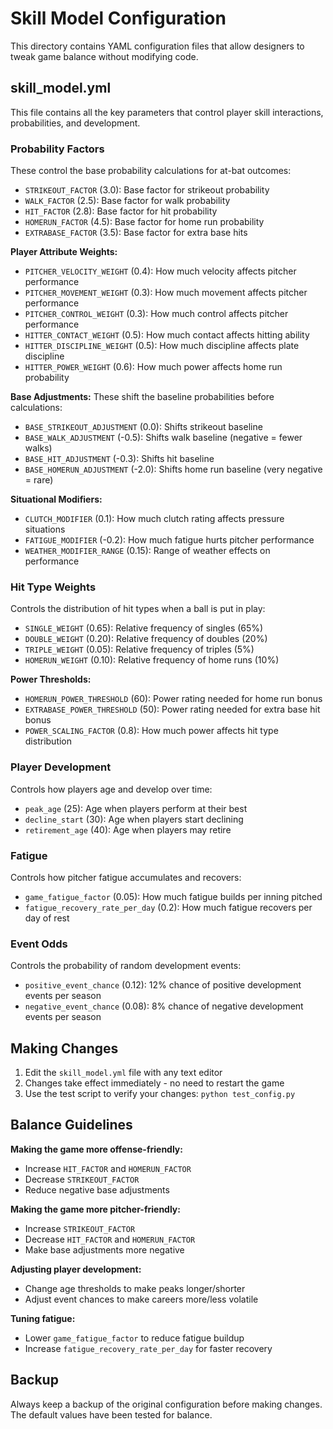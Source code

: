 # Skill Model Configuration

This directory contains YAML configuration files that allow designers to tweak game balance without modifying code.

## skill_model.yml

This file contains all the key parameters that control player skill interactions, probabilities, and development.

### Probability Factors

These control the base probability calculations for at-bat outcomes:

- `STRIKEOUT_FACTOR` (3.0): Base factor for strikeout probability
- `WALK_FACTOR` (2.5): Base factor for walk probability  
- `HIT_FACTOR` (2.8): Base factor for hit probability
- `HOMERUN_FACTOR` (4.5): Base factor for home run probability
- `EXTRABASE_FACTOR` (3.5): Base factor for extra base hits

**Player Attribute Weights:**
- `PITCHER_VELOCITY_WEIGHT` (0.4): How much velocity affects pitcher performance
- `PITCHER_MOVEMENT_WEIGHT` (0.3): How much movement affects pitcher performance
- `PITCHER_CONTROL_WEIGHT` (0.3): How much control affects pitcher performance
- `HITTER_CONTACT_WEIGHT` (0.5): How much contact affects hitting ability
- `HITTER_DISCIPLINE_WEIGHT` (0.5): How much discipline affects plate discipline
- `HITTER_POWER_WEIGHT` (0.6): How much power affects home run probability

**Base Adjustments:**
These shift the baseline probabilities before calculations:
- `BASE_STRIKEOUT_ADJUSTMENT` (0.0): Shifts strikeout baseline
- `BASE_WALK_ADJUSTMENT` (-0.5): Shifts walk baseline (negative = fewer walks)
- `BASE_HIT_ADJUSTMENT` (-0.3): Shifts hit baseline
- `BASE_HOMERUN_ADJUSTMENT` (-2.0): Shifts home run baseline (very negative = rare)

**Situational Modifiers:**
- `CLUTCH_MODIFIER` (0.1): How much clutch rating affects pressure situations
- `FATIGUE_MODIFIER` (-0.2): How much fatigue hurts pitcher performance
- `WEATHER_MODIFIER_RANGE` (0.15): Range of weather effects on performance

### Hit Type Weights

Controls the distribution of hit types when a ball is put in play:

- `SINGLE_WEIGHT` (0.65): Relative frequency of singles (65%)
- `DOUBLE_WEIGHT` (0.20): Relative frequency of doubles (20%) 
- `TRIPLE_WEIGHT` (0.05): Relative frequency of triples (5%)
- `HOMERUN_WEIGHT` (0.10): Relative frequency of home runs (10%)

**Power Thresholds:**
- `HOMERUN_POWER_THRESHOLD` (60): Power rating needed for home run bonus
- `EXTRABASE_POWER_THRESHOLD` (50): Power rating needed for extra base hit bonus
- `POWER_SCALING_FACTOR` (0.8): How much power affects hit type distribution

### Player Development

Controls how players age and develop over time:

- `peak_age` (25): Age when players perform at their best
- `decline_start` (30): Age when players start declining
- `retirement_age` (40): Age when players may retire

### Fatigue

Controls how pitcher fatigue accumulates and recovers:

- `game_fatigue_factor` (0.05): How much fatigue builds per inning pitched
- `fatigue_recovery_rate_per_day` (0.2): How much fatigue recovers per day of rest

### Event Odds

Controls the probability of random development events:

- `positive_event_chance` (0.12): 12% chance of positive development events per season
- `negative_event_chance` (0.08): 8% chance of negative development events per season

## Making Changes

1. Edit the `skill_model.yml` file with any text editor
2. Changes take effect immediately - no need to restart the game
3. Use the test script to verify your changes: `python test_config.py`

## Balance Guidelines

**Making the game more offense-friendly:**
- Increase `HIT_FACTOR` and `HOMERUN_FACTOR` 
- Decrease `STRIKEOUT_FACTOR`
- Reduce negative base adjustments

**Making the game more pitcher-friendly:**
- Increase `STRIKEOUT_FACTOR`
- Decrease `HIT_FACTOR` and `HOMERUN_FACTOR`
- Make base adjustments more negative

**Adjusting player development:**
- Change age thresholds to make peaks longer/shorter
- Adjust event chances to make careers more/less volatile

**Tuning fatigue:**
- Lower `game_fatigue_factor` to reduce fatigue buildup
- Increase `fatigue_recovery_rate_per_day` for faster recovery

## Backup

Always keep a backup of the original configuration before making changes. The default values have been tested for balance.

